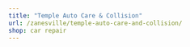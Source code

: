 ```yaml
---
title: "Temple Auto Care & Collision"
url: /zanesville/temple-auto-care-and-collision/
shop: car repair
---
```

